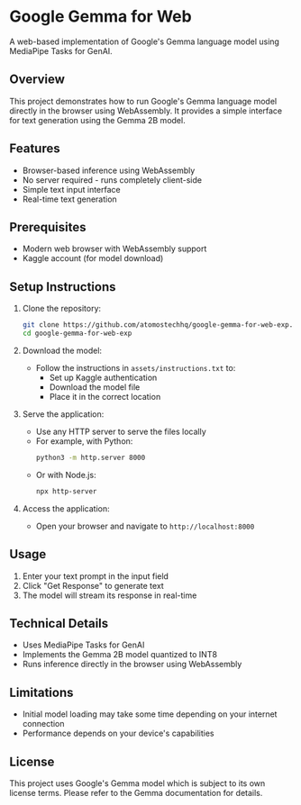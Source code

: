 # Google Gemma for Web

A web-based implementation of Google's Gemma language model using MediaPipe Tasks for GenAI.

## Overview

This project demonstrates how to run Google's Gemma language model directly in the browser using WebAssembly. It provides a simple interface for text generation using the Gemma 2B model.

## Features

- Browser-based inference using WebAssembly
- No server required - runs completely client-side
- Simple text input interface
- Real-time text generation

## Prerequisites

- Modern web browser with WebAssembly support
- Kaggle account (for model download)

## Setup Instructions

1. Clone the repository:
   ```bash
   git clone https://github.com/atomostechhq/google-gemma-for-web-exp.git
   cd google-gemma-for-web-exp
   ```

2. Download the model:
   - Follow the instructions in `assets/instructions.txt` to:
     - Set up Kaggle authentication
     - Download the model file
     - Place it in the correct location

3. Serve the application:
   - Use any HTTP server to serve the files locally
   - For example, with Python:
     ```bash
     python3 -m http.server 8000
     ```
   - Or with Node.js:
     ```bash
     npx http-server
     ```

4. Access the application:
   - Open your browser and navigate to `http://localhost:8000`

## Usage

1. Enter your text prompt in the input field
2. Click "Get Response" to generate text
3. The model will stream its response in real-time

## Technical Details

- Uses MediaPipe Tasks for GenAI
- Implements the Gemma 2B model quantized to INT8
- Runs inference directly in the browser using WebAssembly

## Limitations

- Initial model loading may take some time depending on your internet connection
- Performance depends on your device's capabilities

## License

This project uses Google's Gemma model which is subject to its own license terms. Please refer to the Gemma documentation for details.